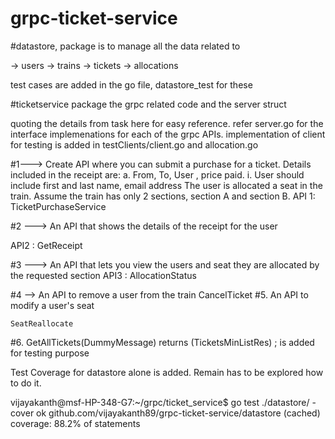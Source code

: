 # grpc-ticket-service

#datastore, package is to manage all the data related to 

  -> users
  -> trains
  -> tickets
  -> allocations

  test cases are added in the go file, datastore_test for these

#ticketservice package the grpc related code and the server struct

quoting the details from task here for easy reference. refer server.go for the interface implemenations for each of the grpc APIs.
implementation of client for testing is added in testClients/client.go and allocation.go

#1---> Create API where you can submit a purchase for a ticket.  Details included in the receipt are: 
		a. From, To, User , price paid.
	       i. User should include first and last name, email address
		The user is allocated a seat in the train.  Assume the train has only 2 sections, section A and section B.
   API 1: TicketPurchaseService

  
#2 ---> An API that shows the details of the receipt for the user

   API2 : GetReceipt


#3 ---> An API that lets you view the users and seat they are allocated by the requested section
   API3 : AllocationStatus

#4 --> An API to remove a user from the train
    CancelTicket
#5. An API to modify a user's seat

    SeatReallocate
#6. GetAllTickets(DummyMessage) returns (TicketsMinListRes) ; is added for testing purpose


Test Coverage for datastore alone is added. Remain has to be explored how to do it.

vijayakanth@msf-HP-348-G7:~/grpc/ticket_service$ go test ./datastore/ -cover
ok      github.com/vijayakanth89/grpc-ticket-service/datastore  (cached)        coverage: 88.2% of statements
